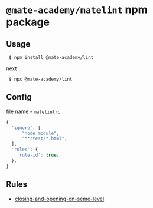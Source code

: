 # `@mate-academy/matelint` npm package

## Usage
```
 $ npm install @mate-academy/lint
```
next
```
 $ npx @mate-academy/lint
```
## Config
file name - `matelintrc`
```js
{
  'ignore': [
      "node_module",
      "**/test/*.html",
  ],
  'rules': {
    'rule-id': true,
  },
}
```
## Rules
- [closing-and-opening-on-seme-level](https://mate-academy.github.io/fed/matelint/rules-description.html#closing-and-opening-on-seme-level)
